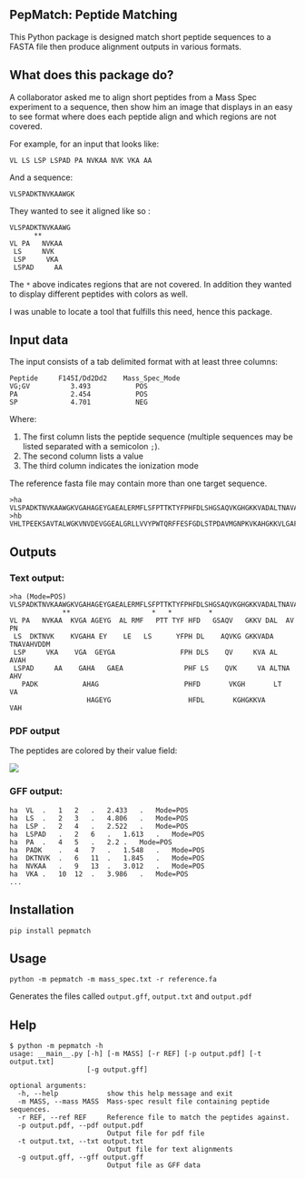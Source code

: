 
## PepMatch: Peptide Matching

This Python package is designed match short peptide sequences to a FASTA file then produce alignment outputs in various formats.

## What does this package do?

A collaborator asked me to align short peptides from a Mass Spec experiment to a sequence, then show him an image that displays in an easy to see format
where does each peptide align and which regions are not covered.

For example, for an input that looks like:

    VL LS LSP LSPAD PA NVKAA NVK VKA AA
    
And a sequence:

    VLSPADKTNVKAAWGK

They wanted to see it aligned like so :

    VLSPADKTNVKAAWG
          **      
    VL PA   NVKAA  
     LS     NVK    
     LSP     VKA     
     LSPAD     AA     
     
The `*` above indicates regions that are not covered. In addition they wanted to display different peptides with colors as well.

I was unable to locate a tool that fulfills this need, hence this package.     

## Input data

The input consists of a tab delimited format with at least three columns:

    Peptide     F145I/Dd2Dd2    Mass_Spec_Mode
    VG;GV          3.493           POS
    PA             2.454           POS
    SP             4.701           NEG

Where:

1. The first column lists the peptide sequence (multiple sequences may be listed separated with a semicolon `;`).
2. The second column lists a value 
3. The third column indicates the ionization mode

The reference fasta file may contain more than one target sequence.

    >ha
    VLSPADKTNVKAAWGKVGAHAGEYGAEALERMFLSFPTTKTYFPHFDLSHGSAQVKGHGKKVADALTNAVAHVDDMPN
    >hb
    VHLTPEEKSAVTALWGKVNVDEVGGEALGRLLVVYPWTQRFFESFGDLSTPDAVMGNPKVKAHGKKVLGAFSDGLAHL
    
## Outputs


### Text output:

    >ha (Mode=POS)
    VLSPADKTNVKAAWGKVGAHAGEYGAEALERMFLSFPTTKTYFPHFDLSHGSAQVKGHGKKVADALTNAVAHVDDMPN
                 **                    *   *         *                            
    VL PA   NVKAA  KVGA AGEYG  AL RMF   PTT TYF HFD   GSAQV   GKKV DAL  AV      PN
     LS  DKTNVK    KVGAHA EY    LE   LS      YFPH DL    AQVKG GKKVADA TNAVAHVDDM  
     LSP     VKA    VGA  GEYGA                FPH DLS    QV     KVA AL  AVAH      
     LSPAD     AA    GAHA   GAEA               PHF LS    QVK     VA ALTNA AHV     
       PADK           AHAG                     PHFD       VKGH       LT  VA       
                       HAGEYG                   HFDL       KGHGKKVA      VAH      
 

### PDF output 

The peptides are colored by their value field:

![](http://ialbert.me/static/images/output.png)

### GFF output:
    
    ha	VL	.	1	2	.	2.433	.	Mode=POS
    ha	LS	.	2	3	.	4.806	.	Mode=POS
    ha	LSP	.	2	4	.	2.522	.	Mode=POS
    ha	LSPAD	.	2	6	.	1.613	.	Mode=POS
    ha	PA	.	4	5	.	2.2	.	Mode=POS
    ha	PADK	.	4	7	.	1.548	.	Mode=POS
    ha	DKTNVK	.	6	11	.	1.845	.	Mode=POS
    ha	NVKAA	.	9	13	.	3.012	.	Mode=POS
    ha	VKA	.	10	12	.	3.986	.	Mode=POS
    ...
    
## Installation

    pip install pepmatch
    
## Usage

	python -m pepmatch -m mass_spec.txt -r reference.fa

Generates the files called `output.gff`, `output.txt` and `output.pdf`

## Help

    $ python -m pepmatch -h
    usage: __main__.py [-h] [-m MASS] [-r REF] [-p output.pdf] [-t output.txt]
                       [-g output.gff]
    
    optional arguments:
      -h, --help            show this help message and exit
      -m MASS, --mass MASS  Mass-spec result file containing peptide sequences.
      -r REF, --ref REF     Reference file to match the peptides against.
      -p output.pdf, --pdf output.pdf
                            Output file for pdf file
      -t output.txt, --txt output.txt
                            Output file for text alignments
      -g output.gff, --gff output.gff
                            Output file as GFF data
                            
